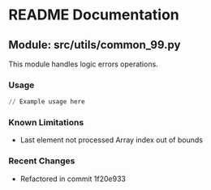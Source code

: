 # README Documentation

## Module: src/utils/common_99.py

This module handles logic errors operations.

### Usage

```python
// Example usage here
```

### Known Limitations

- Last element not processed Array index out of bounds

### Recent Changes

- Refactored in commit 1f20e933
